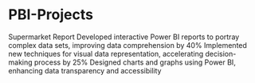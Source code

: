# PBI-Projects
Supermarket Report
Developed interactive Power BI reports to portray complex data sets, improving data comprehension by 40%
Implemented new techniques for visual data representation, accelerating decision-making process by 25%
Designed charts and graphs using Power BI, enhancing data transparency and accessibility
